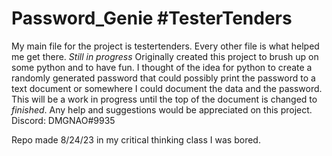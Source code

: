 # Password_Genie #TesterTenders
My main file for the project is testertenders. Every other file is what helped me get there.
*Still in progress*
Originally created this project to brush up on some python and to have fun. I thought of the idea for python to create a randomly generated password that could possibly print the password 
to a text document or somewhere I could document the data and the password. This will be a work in progress until the top of the document is changed to *finished*. Any help and suggestions 
would be appreciated on this project. Discord: DMGNAO#9935

Repo made 8/24/23 in my critical thinking class
I was bored.
